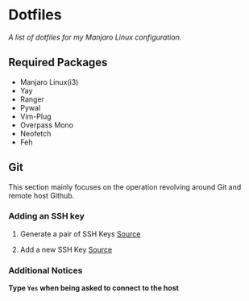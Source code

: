 # Dotfiles

_A list of dotfiles for my Manjaro Linux configuration._

## Required Packages

- Manjaro Linux(i3)
- Yay
- Ranger
- Pywal
- Vim-Plug
- Overpass Mono
- Neofetch
- Feh

## Git

This section mainly focuses on the operation revolving around Git and remote host Github.

### Adding an SSH key

1. Generate a pair of SSH Keys
[Source](https://docs.github.com/en/authentication/connecting-to-github-with-ssh/generating-a-new-ssh-key-and-adding-it-to-the-ssh-agent)

2. Add a new SSH Key
[Source](https://docs.github.com/en/authentication/connecting-to-github-with-ssh/adding-a-new-ssh-key-to-your-github-account)

### Additional Notices

**Type `Yes` when being asked to connect to the host**
